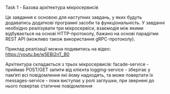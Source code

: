 Task 1 - Базова архітектура мікросервисів

Це завдання є основою для наступних завдань, у яких будуть додаватись додаткові програмні засоби та функціональність.
У завданні необхідно реалізувати три мікросервіси, взаємодія між якими відбувається на основі HTTP-протоколу, бажано на основі парадігми REST API (можливо також використання gRPC-протоколу).

Приклад реалізації можна подивитись на відео: https://youtu.be/w5EBi2nT_B0 

Архітектура складається з трьох мікросервисів:
facade-service - приймає POST/GET запити від клієнта
logging-service - зберігає у пам’яті всі повідомлення які йому надходять, та може повертати їх
messages-service - поки виступає у ролі заглушки, при звернені до нього повертає статичне повідомлення
